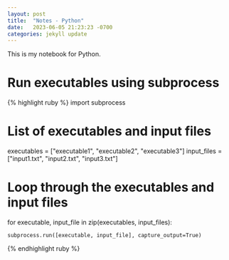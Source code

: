```yaml
---
layout: post
title:  "Notes - Python"
date:   2023-06-05 21:23:23 -0700
categories: jekyll update
---
```


This is my notebook for Python. 

# Run executables using subprocess

{% highlight ruby %}
import subprocess

# List of executables and input files
executables = ["executable1", "executable2", "executable3"]
input_files = ["input1.txt", "input2.txt", "input3.txt"]

# Loop through the executables and input files
for executable, input_file in zip(executables, input_files):
	
	subprocess.run([executable, input_file], capture_output=True)


{% endhighlight ruby %}
